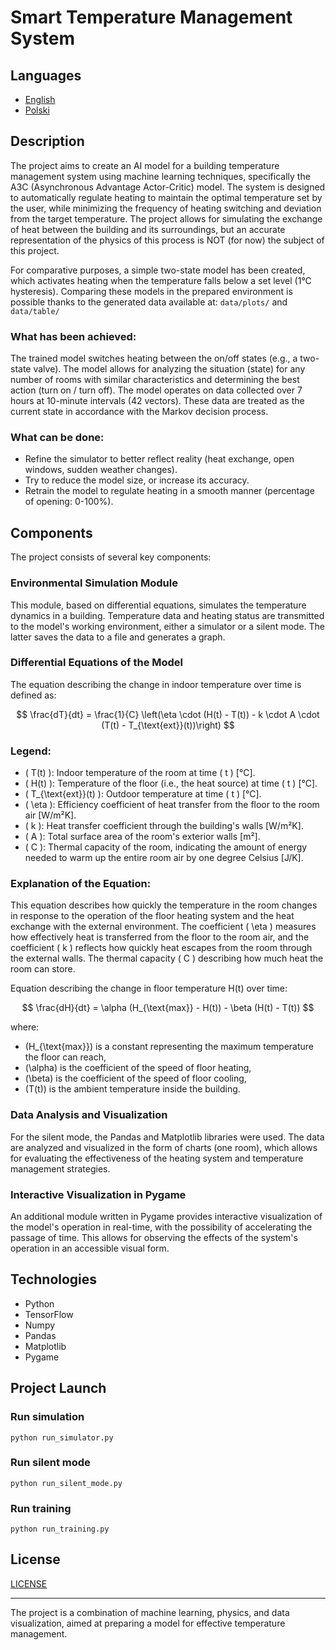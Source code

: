 # Smart Temperature Management System

## Languages

- [English](README_EN.md)
- [Polski](README.md)

## Description
The project aims to create an AI model for a building temperature management system using machine learning techniques, specifically the A3C (Asynchronous Advantage Actor-Critic) model. The system is designed to automatically regulate heating to maintain the optimal temperature set by the user, while minimizing the frequency of heating switching and deviation from the target temperature. The project allows for simulating the exchange of heat between the building and its surroundings, but an accurate representation of the physics of this process is NOT (for now) the subject of this project.

For comparative purposes, a simple two-state model has been created, which activates heating when the temperature falls below a set level (1°C hysteresis). Comparing these models in the prepared environment is possible thanks to the generated data available at: ```data/plots/``` and ```data/table/```

### What has been achieved:

The trained model switches heating between the on/off states (e.g., a two-state valve). The model allows for analyzing the situation (state) for any number of rooms with similar characteristics and determining the best action (turn on / turn off). The model operates on data collected over 7 hours at 10-minute intervals (42 vectors). These data are treated as the current state in accordance with the Markov decision process.

### What can be done:

- Refine the simulator to better reflect reality (heat exchange, open windows, sudden weather changes).
- Try to reduce the model size, or increase its accuracy.
- Retrain the model to regulate heating in a smooth manner (percentage of opening: 0-100%).

## Components
The project consists of several key components:

### Environmental Simulation Module
This module, based on differential equations, simulates the temperature dynamics in a building. Temperature data and heating status are transmitted to the model's working environment, either a simulator or a silent mode. The latter saves the data to a file and generates a graph.

### Differential Equations of the Model

The equation describing the change in indoor temperature over time is defined as:

$$
\frac{dT}{dt} = \frac{1}{C} \left(\eta \cdot (H(t) - T(t)) - k \cdot A \cdot (T(t) - T_{\text{ext}}(t))\right)
$$

### Legend:

- \( T(t) \): Indoor temperature of the room at time \( t \) [°C].
- \( H(t) \): Temperature of the floor (i.e., the heat source) at time \( t \) [°C].
- \( T_{\text{ext}}(t) \): Outdoor temperature at time \( t \) [°C].
- \( \eta \): Efficiency coefficient of heat transfer from the floor to the room air [W/m²K].
- \( k \): Heat transfer coefficient through the building's walls [W/m²K].
- \( A \): Total surface area of the room's exterior walls [m²].
- \( C \): Thermal capacity of the room, indicating the amount of energy needed to warm up the entire room air by one degree Celsius [J/K].

### Explanation of the Equation:

This equation describes how quickly the temperature in the room changes in response to the operation of the floor heating system and the heat exchange with the external environment. The coefficient \( \eta \) measures how effectively heat is transferred from the floor to the room air, and the coefficient \( k \) reflects how quickly heat escapes from the room through the external walls. The thermal capacity \( C \) describing how much heat the room can store.

Equation describing the change in floor temperature H(t) over time:

$$
\frac{dH}{dt} = \alpha (H_{\text{max}} - H(t)) - \beta (H(t) - T(t))
$$

where:

- \(H_{\text{max}}\) is a constant representing the maximum temperature the floor can reach,
- \(\alpha\) is the coefficient of the speed of floor heating,
- \(\beta\) is the coefficient of the speed of floor cooling,
- \(T(t)\) is the ambient temperature inside the building.

### Data Analysis and Visualization

For the silent mode, the Pandas and Matplotlib libraries were used. The data are analyzed and visualized in the form of charts (one room), which allows for evaluating the effectiveness of the heating system and temperature management strategies.

### Interactive Visualization in Pygame
An additional module written in Pygame provides interactive visualization of the model's operation in real-time, with the possibility of accelerating the passage of time. This allows for observing the effects of the system's operation in an accessible visual form.

## Technologies
- Python
- TensorFlow
- Numpy
- Pandas
- Matplotlib
- Pygame 

## Project Launch

### Run simulation
```python run_simulator.py```

### Run silent mode
```python run_silent_mode.py```

### Run training
```python run_training.py```

## License
[LICENSE](LICENSE)

---

The project is a combination of machine learning, physics, and data visualization, aimed at preparing a model for effective temperature management.
